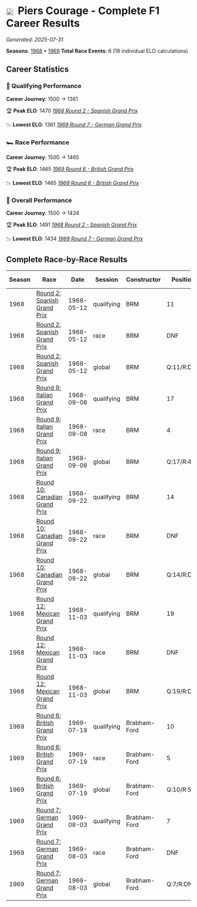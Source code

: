 # <img src="https://upload.wikimedia.org/wikipedia/commons/thumb/8/83/Flag_of_the_United_Kingdom_%283-5%29.svg/512px-Flag_of_the_United_Kingdom_%283-5%29.svg.png?20250726143817" alt="United Kingdom" width="20" height="auto" style="vertical-align: middle; margin-right: 5px;" onerror="this.outerHTML='🇬🇧'; this.style.marginRight='5px';"/> Piers Courage - Complete F1 Career Results

*Generated: 2025-07-31*

**Seasons**: [1968](../seasons/1968-season-report) • [1969](../seasons/1969-season-report)
**Total Race Events**: 6 (18 individual ELO calculations)

## Career Statistics

### 🏁 Qualifying Performance
**Career Journey**: 1500 → 1361

🏆 **Peak ELO**: 1470
   *[1968 Round 2 - Spanish Grand Prix](../seasons/1968-season-report#round-2-spanish-grand-prix)*

📉 **Lowest ELO**: 1361
   *[1969 Round 7 - German Grand Prix](../seasons/1969-season-report#round-7-german-grand-prix)*

### 🏎️ Race Performance
**Career Journey**: 1500 → 1465

🏆 **Peak ELO**: 1465
   *[1969 Round 6 - British Grand Prix](../seasons/1969-season-report#round-6-british-grand-prix)*

📉 **Lowest ELO**: 1465
   *[1969 Round 6 - British Grand Prix](../seasons/1969-season-report#round-6-british-grand-prix)*

### 🌟 Overall Performance
**Career Journey**: 1500 → 1434

🏆 **Peak ELO**: 1491
   *[1968 Round 2 - Spanish Grand Prix](../seasons/1968-season-report#round-2-spanish-grand-prix)*

📉 **Lowest ELO**: 1434
   *[1969 Round 7 - German Grand Prix](../seasons/1969-season-report#round-7-german-grand-prix)*


## Complete Race-by-Race Results

| Season | Race | Date | Session | Constructor | Position | Starting ELO | ELO Change | Final ELO | Teammate |
|--------|------|------|---------|-------------|----------|--------------|------------|-----------|----------|
| 1968 | [Round 2: Spanish Grand Prix](../seasons/1968-season-report#round-2-spanish-grand-prix) | 1968-05-12 | qualifying | BRM | 11 | 1500 | -30 | 1470 | <img src="https://upload.wikimedia.org/wikipedia/commons/f/fc/Flag_of_Mexico.svg" alt="Mexico" width="20" height="auto" style="vertical-align: middle; margin-right: 5px;" onerror="this.outerHTML='🇲🇽'; this.style.marginRight='5px';"/> Pedro Rodríguez |
| 1968 | [Round 2: Spanish Grand Prix](../seasons/1968-season-report#round-2-spanish-grand-prix) | 1968-05-12 | race | BRM | DNF | 1500 | N/A | 1500 | <img src="https://upload.wikimedia.org/wikipedia/commons/f/fc/Flag_of_Mexico.svg" alt="Mexico" width="20" height="auto" style="vertical-align: middle; margin-right: 5px;" onerror="this.outerHTML='🇲🇽'; this.style.marginRight='5px';"/> Pedro Rodríguez |
| 1968 | [Round 2: Spanish Grand Prix](../seasons/1968-season-report#round-2-spanish-grand-prix) | 1968-05-12 | global | BRM | Q:11/R:DNF | 1500 | -9 | 1491 | <img src="https://upload.wikimedia.org/wikipedia/commons/f/fc/Flag_of_Mexico.svg" alt="Mexico" width="20" height="auto" style="vertical-align: middle; margin-right: 5px;" onerror="this.outerHTML='🇲🇽'; this.style.marginRight='5px';"/> Pedro Rodríguez |
| 1968 | [Round 9: Italian Grand Prix](../seasons/1968-season-report#round-9-italian-grand-prix) | 1968-09-08 | qualifying | BRM | 17 | 1470 | -24 | 1446 | <img src="https://upload.wikimedia.org/wikipedia/commons/f/fc/Flag_of_Mexico.svg" alt="Mexico" width="20" height="auto" style="vertical-align: middle; margin-right: 5px;" onerror="this.outerHTML='🇲🇽'; this.style.marginRight='5px';"/> Pedro Rodríguez |
| 1968 | [Round 9: Italian Grand Prix](../seasons/1968-season-report#round-9-italian-grand-prix) | 1968-09-08 | race | BRM | 4 | 1500 | N/A | 1500 | <img src="https://upload.wikimedia.org/wikipedia/commons/f/fc/Flag_of_Mexico.svg" alt="Mexico" width="20" height="auto" style="vertical-align: middle; margin-right: 5px;" onerror="this.outerHTML='🇲🇽'; this.style.marginRight='5px';"/> Pedro Rodríguez |
| 1968 | [Round 9: Italian Grand Prix](../seasons/1968-season-report#round-9-italian-grand-prix) | 1968-09-08 | global | BRM | Q:17/R:4 | 1491 | -7 | 1484 | <img src="https://upload.wikimedia.org/wikipedia/commons/f/fc/Flag_of_Mexico.svg" alt="Mexico" width="20" height="auto" style="vertical-align: middle; margin-right: 5px;" onerror="this.outerHTML='🇲🇽'; this.style.marginRight='5px';"/> Pedro Rodríguez |
| 1968 | [Round 10: Canadian Grand Prix](../seasons/1968-season-report#round-10-canadian-grand-prix) | 1968-09-22 | qualifying | BRM | 14 | 1446 | -20 | 1426 | <img src="https://upload.wikimedia.org/wikipedia/commons/f/fc/Flag_of_Mexico.svg" alt="Mexico" width="20" height="auto" style="vertical-align: middle; margin-right: 5px;" onerror="this.outerHTML='🇲🇽'; this.style.marginRight='5px';"/> Pedro Rodríguez |
| 1968 | [Round 10: Canadian Grand Prix](../seasons/1968-season-report#round-10-canadian-grand-prix) | 1968-09-22 | race | BRM | DNF | 1500 | N/A | 1500 | <img src="https://upload.wikimedia.org/wikipedia/commons/f/fc/Flag_of_Mexico.svg" alt="Mexico" width="20" height="auto" style="vertical-align: middle; margin-right: 5px;" onerror="this.outerHTML='🇲🇽'; this.style.marginRight='5px';"/> Pedro Rodríguez |
| 1968 | [Round 10: Canadian Grand Prix](../seasons/1968-season-report#round-10-canadian-grand-prix) | 1968-09-22 | global | BRM | Q:14/R:DNF | 1484 | -6 | 1478 | <img src="https://upload.wikimedia.org/wikipedia/commons/f/fc/Flag_of_Mexico.svg" alt="Mexico" width="20" height="auto" style="vertical-align: middle; margin-right: 5px;" onerror="this.outerHTML='🇲🇽'; this.style.marginRight='5px';"/> Pedro Rodríguez |
| 1968 | [Round 12: Mexican Grand Prix](../seasons/1968-season-report#round-12-mexican-grand-prix) | 1968-11-03 | qualifying | BRM | 19 | 1426 | -17 | 1409 | <img src="https://upload.wikimedia.org/wikipedia/commons/f/fc/Flag_of_Mexico.svg" alt="Mexico" width="20" height="auto" style="vertical-align: middle; margin-right: 5px;" onerror="this.outerHTML='🇲🇽'; this.style.marginRight='5px';"/> Pedro Rodríguez |
| 1968 | [Round 12: Mexican Grand Prix](../seasons/1968-season-report#round-12-mexican-grand-prix) | 1968-11-03 | race | BRM | DNF | 1500 | N/A | 1500 | <img src="https://upload.wikimedia.org/wikipedia/commons/f/fc/Flag_of_Mexico.svg" alt="Mexico" width="20" height="auto" style="vertical-align: middle; margin-right: 5px;" onerror="this.outerHTML='🇲🇽'; this.style.marginRight='5px';"/> Pedro Rodríguez |
| 1968 | [Round 12: Mexican Grand Prix](../seasons/1968-season-report#round-12-mexican-grand-prix) | 1968-11-03 | global | BRM | Q:19/R:DNF | 1478 | -5 | 1473 | <img src="https://upload.wikimedia.org/wikipedia/commons/f/fc/Flag_of_Mexico.svg" alt="Mexico" width="20" height="auto" style="vertical-align: middle; margin-right: 5px;" onerror="this.outerHTML='🇲🇽'; this.style.marginRight='5px';"/> Pedro Rodríguez |
| 1969 | [Round 6: British Grand Prix](../seasons/1969-season-report#round-6-british-grand-prix) | 1969-07-19 | qualifying | Brabham-Ford | 10 | 1409 | -26 | 1383 | Jacky Ickx |
| 1969 | [Round 6: British Grand Prix](../seasons/1969-season-report#round-6-british-grand-prix) | 1969-07-19 | race | Brabham-Ford | 5 | 1500 | -35 | 1465 | Jacky Ickx |
| 1969 | [Round 6: British Grand Prix](../seasons/1969-season-report#round-6-british-grand-prix) | 1969-07-19 | global | Brabham-Ford | Q:10/R:5 | 1473 | -32 | 1441 | Jacky Ickx |
| 1969 | [Round 7: German Grand Prix](../seasons/1969-season-report#round-7-german-grand-prix) | 1969-08-03 | qualifying | Brabham-Ford | 7 | 1383 | -22 | 1361 | Jacky Ickx |
| 1969 | [Round 7: German Grand Prix](../seasons/1969-season-report#round-7-german-grand-prix) | 1969-08-03 | race | Brabham-Ford | DNF | 1465 | N/A | 1465 | Jacky Ickx |
| 1969 | [Round 7: German Grand Prix](../seasons/1969-season-report#round-7-german-grand-prix) | 1969-08-03 | global | Brabham-Ford | Q:7/R:DNF | 1441 | -7 | 1434 | Jacky Ickx |
